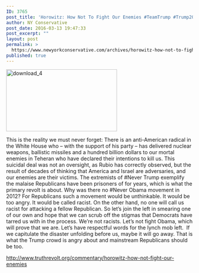 ```yaml
---
ID: 3765
post_title: 'Horowitz: How Not To Fight Our Enemies #TeamTrump #Trump2016'
author: NY Conservative
post_date: 2016-03-13 19:47:33
post_excerpt: ""
layout: post
permalink: >
  https://www.newyorkconservative.com/archives/horowitz-how-not-to-fight-our-enemies-teamtrump-trump2016/
published: true
---
```

<a href="http://newyorkconservative.s3.amazonaws.com/wp-content/uploads/2016/03/13194609/download_4.jpg" rel="attachment wp-att-3766"><img class="alignnone  wp-image-3766" src="http://newyorkconservative.s3.amazonaws.com/wp-content/uploads/2016/03/13194609/download_4.jpg" alt="download_4" width="299" height="168" /></a>

This is the reality we must never forget: There is an anti-American radical in the White House who – with the support of his party – has delivered nuclear weapons, ballistic missiles and a hundred billion dollars to our mortal enemies in Teheran who have declared their intentions to kill us. This suicidal deal was not an oversight, as Rubio has correctly observed, but the result of decades of thinking that America and Israel are adversaries, and our enemies are their victims. The extremists of #Never Trump exemplify the malaise Republicans have been prisoners of for years, which is what the primary revolt is about. Why was there no #Never Obama movement in 2012? For Republicans such a movement would be unthinkable. It would be too angry. It would be called racist. On the other hand, no one will call us racist for attacking a fellow Republican. So let’s join the left in smearing one of our own and hope that we can scrub off the stigmas that Democrats have tarred us with in the process. We’re not racists. Let’s not fight Obama, which will prove that we are. Let’s have respectful words for the lynch mob left.  If we capitulate the disaster unfolding before us, maybe it will go away. That is what the Trump crowd is angry about and mainstream Republicans should be too.

<a href="http://www.truthrevolt.org/commentary/horowitz-how-not-fight-our-enemies">http://www.truthrevolt.org/commentary/horowitz-how-not-fight-our-enemies</a>